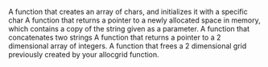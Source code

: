 A function that creates an array of chars, and initializes it with a specific char
A function that returns a pointer to a newly allocated space in memory, which contains a copy of the string given as a parameter.
A function that concatenates two strings
A function that returns a pointer to a 2 dimensional array of integers.
A function that frees a 2 dimensional grid previously created by your allocgrid function.
